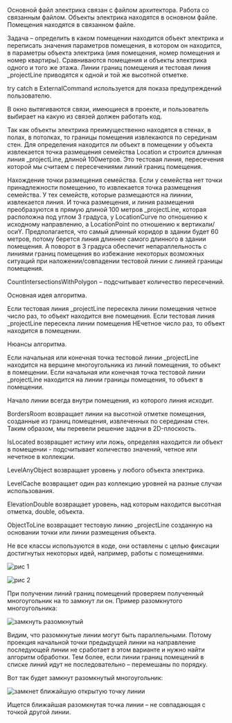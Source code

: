 Основной файл электрика связан с файлом архитектора. Работа со связанным файлом.
Объекты электрика находятся в основном файле. Помещения находятся в связанном файле.

Задача – определить в каком помещении находится объект электрика и переписать значения параметров помещения, в котором он находится, в параметры объекта электрика (имя помещения, номер помещения и номер квартиры).
Сравниваются помещения и объекты электрика одного и того же этажа. Линии границ помещения и тестовая линия _projectLine приводятся к одной и той же высотной отметке.

try catch в ExternalCommand используется для показа предупреждений пользователю.

В окно вытягиваются связи, имеющиеся в проекте, и пользователь выбирает на какую из связей должен работать код.

Так как объекты электрика преимущественно находятся в стенах, в полах, в потолках, то границы помещения извлекаются по серединам стен.
Для определения находится ли объект в помещении у объекта извлекается точка размещения семейства Location и строится длинная линия _projectLine, длиной 100метров. Это тестовая линия, пересечения которой мы считаем с пересечениями линий границ помещения.


Нахождение точки размещения семейства.
Если у семейства нет точки принадлежности помещению, то извлекается точка размещения семейства. У тех семейств, которые размещаются на лиинии, извлекается линия. И точка размещения, и линия размещения преобразуются в прямую длиной 100 метров _projectLine, которая расположна под углом 3 градуса, у LocationCurve по отношению к исходному направлению, а LocationPoint по отношению к вертикали/осиY. Предполагается, что самый длинный коридор в здании будет 60 метров, потому берется линия длиннее самого длинного в здании помещения. А поворот в 3 градуса обеспечит непараллельность с линиями границ помещения во избежание некоторых возможных ситуаций при наложении/совпадении тестовой линии с линией границы помещения.


CountIntersectionsWithPolygon – подсчитывает количество пересечений.

Основная идея алгоритма.

Если тестовая линия _projectLine пересекла линии помещения четное число раз, то объект находится вне помещения.
Если тестовая линия _projectLine пересекла линии помещения НЕчетное число раз, то объект находится в помещении.

Нюансы алгоритма.

Если начальная или конечная точка тестовой линии _projectLine находится на вершине многоугольника из линий помещения, то объект в помещении.
Если начальная или конечная точка тестовой линии _projectLine находится на линии границы помещения, то объект в помещении.

Начало линии всегда внутри помещения, из которого линия исходит.

BordersRoom возвращает линии на высотной отметке помещения, созданные из границ помещения, извлеченных по серединам стен. Таким образом, мы перевели решение задачи в 2D-плоскость.

IsLocated возвращает истину или ложь, определяя находится ли объект в помещении - подсчитывает количество значений, четное или нечетное в коллекции.

LevelAnyObject возвращает уровень у любого объекта электрика.


LevelCache возвращает один раз коллекцию уровней на разные случаи использования.

ElevationDouble возвращает уровень, над которым находится высотная отметка, double, объекта.

ObjectToLine возвращает тестовую линию _projectLine созданную на основании точки или линии размещения объекта.

Не все классы используются в коде, они оставлены с целью фиксации достигнутых некоторых идей, например, работы с помещениями.

![рис 1](https://github.com/user-attachments/assets/aa707f43-80f5-4d9e-a418-d70f98919348)

![рис 2](https://github.com/user-attachments/assets/85cb77f0-7b16-42ba-8a6d-572b333cec6d)

При получении линий границ помещений проверяем полученный многоугольник на то замкнут ли он. Пример разомкнутого многоугольника:

![замкнуть разомкнутый](https://github.com/user-attachments/assets/f200c991-1bc0-419e-a659-a6aa887e2ca3)

Видим, что разомкнутые линии могут быть параллельными. Потому проекция начальной точки предыдущей линии на направление последующей линии не сработает в этом варианте и нужно найти алгоритм обработки. Тем более, если линии границ помещений в списке линий идут не последовательно – перемешаны по порядку.

Вот так будет замкнут разомкнутый многоугольник:

![замкнет ближайшую открытую точку линии](https://github.com/user-attachments/assets/5b70d89d-aeb0-4211-9453-c674805a1cfd)

Ищется ближайшая разомкнутая точка линии – не совпадающая с точкой другой линии.



